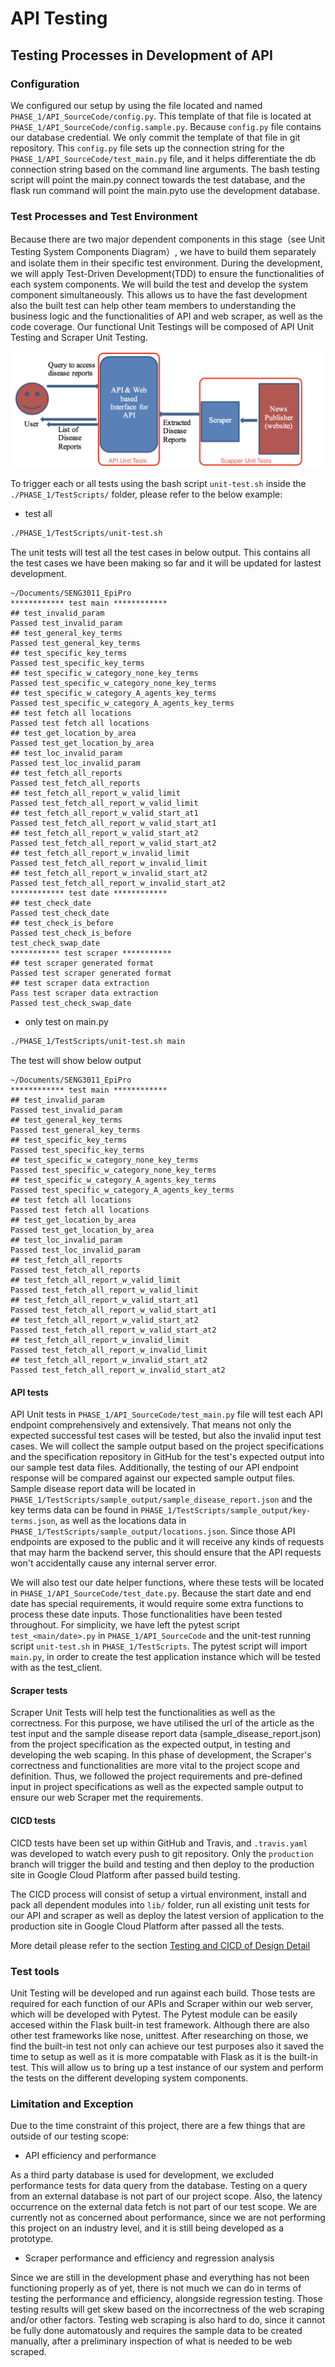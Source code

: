 [//]: # ( 3.1. API	Testing D2)
# API Testing

[//]: # ( • Describe	the	testing	processes	used	in	the	development	of API,	referring	to	the	data	and	scripts	included	in	Phase_1	folder.	This	should	describe	your testing	environment	and/or tools	used,	and	limitation e.g.	things	that	are	not	tested.	Describe	your testing	process	i.e.	how	your	team	conducts	testing using	the	test	data	e.g.	in	which	order	and	an overview	of	test	cases,	testing	data	and	testing	results.)
## Testing Processes in Development of API
### Configuration
We configured our setup by using the file located and named `PHASE_1/API_SourceCode/config.py`. This template of that file is located at `PHASE_1/API_SourceCode/config.sample.py`. Because `config.py` file contains our database credential. We only commit the template of that file in git repository. This `config.py` file sets up the connection string for the `PHASE_1/API_SourceCode/test_main.py` file, and it helps differentiate the db connection string based on the command line arguments. The bash testing script will point the main.py connect towards the test database, and the flask run command will point the main.pyto use the development database.
### Test Processes and Test Environment
Because there are two major dependent components in this stage（see Unit Testing System Components Diagram）, we have to build them separately and isolate them in their specific test environment. During the development, we will apply Test-Driven Development(TDD) to ensure the functionalities of each system components. We will build the test and develop the system component simultaneously. This allows us to have the fast development also the built test can help other team members to understanding the business logic and the functionalities of API and web scraper, as well as the code coverage. Our functional Unit Testings will be composed of API Unit Testing and Scraper Unit Testing.
 
 ![Unit Testing System Components Diagram](testing-components.png "Unit Testing")

To trigger each or all tests using the bash script `unit-test.sh` inside the `  ./PHASE_1/TestScripts/` folder, please refer to the below example:

  * test all
  ```bash
  ./PHASE_1/TestScripts/unit-test.sh
  ```
  The unit tests will test all the test cases in below output. This contains all the test cases we have been making so far and it will be updated for lastest development.
  ```
~/Documents/SENG3011_EpiPro
************ test main ************
## test_invalid_param
Passed test_invalid_param
## test_general_key_terms
Passed test_general_key_terms
## test_specific_key_terms
Passed test_specific_key_terms
## test_specific_w_category_none_key_terms
Passed test_specific_w_category_none_key_terms
## test_specific_w_category_A_agents_key_terms
Passed test_specific_w_category_A_agents_key_terms
## test fetch all locations
Passed test fetch all locations
## test_get_location_by_area
Passed test_get_location_by_area
## test_loc_invalid_param
Passed test_loc_invalid_param
## test_fetch_all_reports
Passed test_fetch_all_reports
## test_fetch_all_report_w_valid_limit
Passed test_fetch_all_report_w_valid_limit
## test_fetch_all_report_w_valid_start_at1
Passed test_fetch_all_report_w_valid_start_at1
## test_fetch_all_report_w_valid_start_at2
Passed test_fetch_all_report_w_valid_start_at2
## test_fetch_all_report_w_invalid_limit
Passed test_fetch_all_report_w_invalid_limit
## test_fetch_all_report_w_invalid_start_at2
Passed test_fetch_all_report_w_invalid_start_at2
************ test date ************
## test_check_date
Passed test_check_date
## test_check_is_before
Passed test_check_is_before
test_check_swap_date
*********** test scraper ***********
## test scraper generated format
Passed test scraper generated format
## test scraper data extraction
Pass test scraper data extraction
Passed test_check_swap_date
 ```
 * only test on main.py
  ```bash
 ./PHASE_1/TestScripts/unit-test.sh main
  ```
  The test will show below output
  ```
~/Documents/SENG3011_EpiPro
************ test main ************
## test_invalid_param
Passed test_invalid_param
## test_general_key_terms
Passed test_general_key_terms
## test_specific_key_terms
Passed test_specific_key_terms
## test_specific_w_category_none_key_terms
Passed test_specific_w_category_none_key_terms
## test_specific_w_category_A_agents_key_terms
Passed test_specific_w_category_A_agents_key_terms
## test fetch all locations
Passed test fetch all locations
## test_get_location_by_area
Passed test_get_location_by_area
## test_loc_invalid_param
Passed test_loc_invalid_param
## test_fetch_all_reports
Passed test_fetch_all_reports
## test_fetch_all_report_w_valid_limit
Passed test_fetch_all_report_w_valid_limit
## test_fetch_all_report_w_valid_start_at1
Passed test_fetch_all_report_w_valid_start_at1
## test_fetch_all_report_w_valid_start_at2
Passed test_fetch_all_report_w_valid_start_at2
## test_fetch_all_report_w_invalid_limit
Passed test_fetch_all_report_w_invalid_limit
## test_fetch_all_report_w_invalid_start_at2
Passed test_fetch_all_report_w_invalid_start_at2
  ```

#### API tests
API Unit tests in `PHASE_1/API_SourceCode/test_main.py` file will test each API endpoint comprehensively and extensively. That means not only the expected successful test cases will be tested, but also the invalid input test cases. We will collect the sample output based on the project specifications and the specification repository in GitHub for the test's expected output into our sample test data files.  Additionally, the testing of our API endpoint response will be compared against our expected sample output files. Sample disease report data will be located in `PHASE_1/TestScripts/sample_output/sample_disease_report.json` and the key terms data can be found in `PHASE_1/TestScripts/sample_output/key-terms.json`, as well as the locations data in `PHASE_1/TestScripts/sample_output/locations.json`. Since those API endpoints are exposed to the public and it will receive any kinds of requests that may harm the backend server, this should ensure that the API requests won't accidentally cause any internal server error.

We will also test our date helper functions, where these tests will be located in `PHASE_1/API_SourceCode/test_date.py`. Because the start date and end date has special requirements, it would require some extra functions to process these date inputs. Those functionalities have been tested throughout.
For simplicity, we have left the pytest script `test_<main/date>.py` in `PHASE_1/API_SourceCode` and the unit-test running script `unit-test.sh` in `PHASE_1/TestScripts`. The pytest script will import `main.py`, in order to create the test application instance which will be tested with as the test_client.

#### Scraper tests
Scraper Unit Tests will help test the functionalities as well as the correctness. For this purpose, we have utilised the url of the article as the test input and the sample disease report data (sample_disease_report.json) from the project specification as the expected output, in testing and developing the web scaping. In this phase of development, the Scraper's correctness and functionalities are more vital to the project scope and definition. Thus, we followed the project requirements and pre-defined input in project specifications as well as the expected sample output to ensure our web Scraper met the requirements.

#### CICD tests
CICD tests have been set up within GitHub and Travis, and `.travis.yaml` was developed to watch every push to git repository. Only the `production` branch will trigger the build and testing and then deploy to the production site in Google Cloud Platform after passed build testing.

The CICD process will consist of setup a virtual environment, install and pack all dependent modules into `lib/` folder, run all existing unit tests for our API and scraper as well as deploy the latest version of application to the production site in Google Cloud Platform after passed all the tests.

More detail please refer to the section [Testing and CICD of Design Detail](https://github.com/unsw-se3011/SENG3011_EpiPro/blob/master/Reports/Design%20Details.md#testing-and-cicd)

### Test tools
Unit Testing will be developed and run against each build. Those tests are required for each function of our APIs and Scraper within our web server, which will be developed with Pytest. The Pytest module can be easily accesed within the Flask built-in test framework. Although there are also other test frameworks like nose, unittest. After researching on those, we find the built-in test not only can achieve our test purposes also it saved the time to setup as well as it is more compatable with Flask as it is the built-in test. This will allow us to bring up a test instance of our system and perform the tests on the different developing system components.

### Limitation and Exception 
Due to the time constraint of this project, there are a few things that are outside of our testing scope:
* API efficiency and performance

As a third party database is used for development, we excluded performance tests for data query from the database. Testing on a query from an external database is not part of our project scope. Also, the latency occurrence on the external data fetch is not part of our test scope. We are currently not as concerned about performance, since we are not performing this project on an industry level, and it is still being developed as a prototype.

* Scraper performance and efficiency and regression analysis

Since we are still in the development phase and everything has not been functioning properly as of yet, there is not much we can do in terms of testing the performance and efficiency, alongside regression testing. Those testing results will get skew based on the incorrectness of the web scraping and/or other factors. Testing web scraping is also hard to do, since it cannot be fully done automatously and requires the sample data to be created manually, after a preliminary inspection of what is needed to be web scraped.


[//]: # ( • Describe	the	output	of	testing	and	what	actions	you	took to	improve	the	test results. At	D2	your	Phase_1/TestScripts	folder	should	contain:)
[//]: # (1. Test	input	files	)
[//]: # (2. Test	configuration	files	if	any)	
[//]: # (3. Result	files	if	any)
[//]: # (4. Software	or	scripts	used	during	testing	if	any)






















[//]: # (3.2. Platform Testing D4)
[//]: # (• Describe	the	testing	processes	used	in	the development of	the	platform.	You	may	include	a	sub-folder	in	Phase_2	folder	to	include	any	data,	scripts	you	used	to	test	the	platform. • Describe	the	output	of	testing	and	what	actions	you	took	to	improve	the	test results.)
